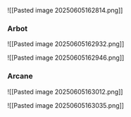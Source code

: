 
![[Pasted image 20250605162814.png]]

### Arbot

![[Pasted image 20250605162932.png]]

![[Pasted image 20250605162946.png]]

### Arcane

![[Pasted image 20250605163012.png]]

![[Pasted image 20250605163035.png]]

